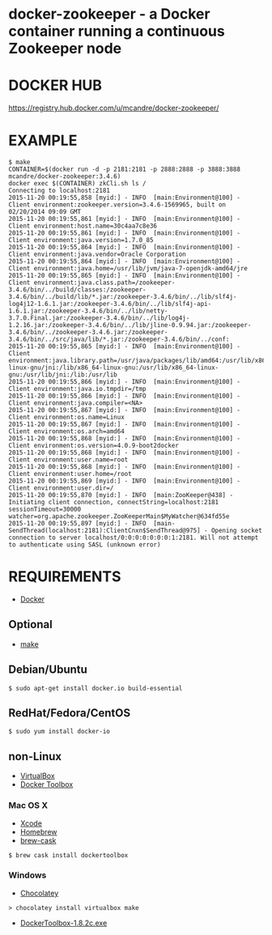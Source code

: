 # docker-zookeeper - a Docker container running a continuous Zookeeper node

# DOCKER HUB

https://registry.hub.docker.com/u/mcandre/docker-zookeeper/

# EXAMPLE

```
$ make
CONTAINER=$(docker run -d -p 2181:2181 -p 2888:2888 -p 3888:3888 mcandre/docker-zookeeper:3.4.6)
docker exec $(CONTAINER) zkCli.sh ls /
Connecting to localhost:2181
2015-11-20 00:19:55,858 [myid:] - INFO  [main:Environment@100] - Client environment:zookeeper.version=3.4.6-1569965, built on 02/20/2014 09:09 GMT
2015-11-20 00:19:55,861 [myid:] - INFO  [main:Environment@100] - Client environment:host.name=30c4aa7c8e36
2015-11-20 00:19:55,861 [myid:] - INFO  [main:Environment@100] - Client environment:java.version=1.7.0_85
2015-11-20 00:19:55,864 [myid:] - INFO  [main:Environment@100] - Client environment:java.vendor=Oracle Corporation
2015-11-20 00:19:55,864 [myid:] - INFO  [main:Environment@100] - Client environment:java.home=/usr/lib/jvm/java-7-openjdk-amd64/jre
2015-11-20 00:19:55,865 [myid:] - INFO  [main:Environment@100] - Client environment:java.class.path=/zookeeper-3.4.6/bin/../build/classes:/zookeeper-3.4.6/bin/../build/lib/*.jar:/zookeeper-3.4.6/bin/../lib/slf4j-log4j12-1.6.1.jar:/zookeeper-3.4.6/bin/../lib/slf4j-api-1.6.1.jar:/zookeeper-3.4.6/bin/../lib/netty-3.7.0.Final.jar:/zookeeper-3.4.6/bin/../lib/log4j-1.2.16.jar:/zookeeper-3.4.6/bin/../lib/jline-0.9.94.jar:/zookeeper-3.4.6/bin/../zookeeper-3.4.6.jar:/zookeeper-3.4.6/bin/../src/java/lib/*.jar:/zookeeper-3.4.6/bin/../conf:
2015-11-20 00:19:55,865 [myid:] - INFO  [main:Environment@100] - Client environment:java.library.path=/usr/java/packages/lib/amd64:/usr/lib/x86_64-linux-gnu/jni:/lib/x86_64-linux-gnu:/usr/lib/x86_64-linux-gnu:/usr/lib/jni:/lib:/usr/lib
2015-11-20 00:19:55,866 [myid:] - INFO  [main:Environment@100] - Client environment:java.io.tmpdir=/tmp
2015-11-20 00:19:55,866 [myid:] - INFO  [main:Environment@100] - Client environment:java.compiler=<NA>
2015-11-20 00:19:55,867 [myid:] - INFO  [main:Environment@100] - Client environment:os.name=Linux
2015-11-20 00:19:55,867 [myid:] - INFO  [main:Environment@100] - Client environment:os.arch=amd64
2015-11-20 00:19:55,868 [myid:] - INFO  [main:Environment@100] - Client environment:os.version=4.0.9-boot2docker
2015-11-20 00:19:55,868 [myid:] - INFO  [main:Environment@100] - Client environment:user.name=root
2015-11-20 00:19:55,868 [myid:] - INFO  [main:Environment@100] - Client environment:user.home=/root
2015-11-20 00:19:55,869 [myid:] - INFO  [main:Environment@100] - Client environment:user.dir=/
2015-11-20 00:19:55,870 [myid:] - INFO  [main:ZooKeeper@438] - Initiating client connection, connectString=localhost:2181 sessionTimeout=30000 watcher=org.apache.zookeeper.ZooKeeperMain$MyWatcher@634fd55e
2015-11-20 00:19:55,897 [myid:] - INFO  [main-SendThread(localhost:2181):ClientCnxn$SendThread@975] - Opening socket connection to server localhost/0:0:0:0:0:0:0:1:2181. Will not attempt to authenticate using SASL (unknown error)
```

# REQUIREMENTS

* [Docker](https://www.docker.com/)

## Optional

* [make](http://www.gnu.org/software/make/)

## Debian/Ubuntu

```
$ sudo apt-get install docker.io build-essential
```

## RedHat/Fedora/CentOS

```
$ sudo yum install docker-io
```

## non-Linux

* [VirtualBox](https://www.virtualbox.org/)
* [Docker Toolbox](https://www.docker.com/toolbox)

### Mac OS X

* [Xcode](http://itunes.apple.com/us/app/xcode/id497799835?ls=1&mt=12)
* [Homebrew](http://brew.sh/)
* [brew-cask](http://caskroom.io/)

```
$ brew cask install dockertoolbox
```

### Windows

* [Chocolatey](https://chocolatey.org/)

```
> chocolatey install virtualbox make
```

* [DockerToolbox-1.8.2c.exe](https://github.com/docker/toolbox/releases/download/v1.8.2c/DockerToolbox-1.8.2c.exe)
